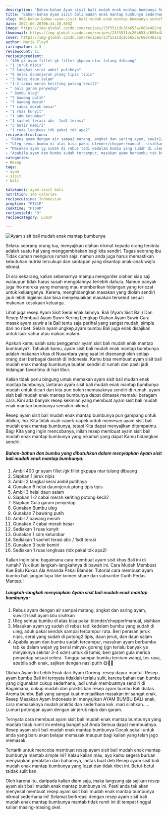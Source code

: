 ```yaml
---
description: "Bahan-bahan Ayam sisit bali mudah enak mantap bumbunya Sederhana Untuk Jualan"
title: "Bahan-bahan Ayam sisit bali mudah enak mantap bumbunya Sederhana Untuk Jualan"
slug: 908-bahan-bahan-ayam-sisit-bali-mudah-enak-mantap-bumbunya-sederhana-untuk-jualan
date: 2021-06-20T06:34:20.505Z
image: https://img-global.cpcdn.com/recipes/23f5511dc26b653a/680x482cq70/ayam-sisit-bali-mudah-enak-mantap-bumbunya-foto-resep-utama.jpg
thumbnail: https://img-global.cpcdn.com/recipes/23f5511dc26b653a/680x482cq70/ayam-sisit-bali-mudah-enak-mantap-bumbunya-foto-resep-utama.jpg
cover: https://img-global.cpcdn.com/recipes/23f5511dc26b653a/680x482cq70/ayam-sisit-bali-mudah-enak-mantap-bumbunya-foto-resep-utama.jpg
author: Marie Floyd
ratingvalue: 4.3
reviewcount: 11
recipeingredient:
- "400 gr ayam fillet gk fillet gkpapa ntar tulang dibuang"
- "1 jeruk nipis"
- "2 tangkai serai ambil putihnya"
- "6 helai daunnjeruk ptong tipis tipis"
- "3 helai daun salam"
- "1-2 cabai merah keriting potong kecil2"
- " Gula garam penyedap"
- " Bumbu uleg"
- "7 bawang putih"
- "7 bawang merah"
- "7 cabai merah besar"
- "1 ruas kunyit"
- "1 sdm ketumbar"
- "1 sachet terasi abc  1sdt terasi"
- "3 butir kemiri"
- "1 ruas lengkuas tdk pakai tdk apa2"
recipeinstructions:
- "Rebus ayam dengan air sampai matang, angkat dan saring ayam, suwir2/sisit ayam lalu sisihkan"
- "Uleg semua bumbu di atas bisa pakai blender/chopper/manual, sisihkan"
- "Masukan ayam yg sudah di rebus tadi kedalam bumbu yang sudah di uleg, aduk pakai sendok sampai tercampur rata. Beri perasan jeruk nipis, serai yang sudah di potong2 tipis, daun jeruk, dan daun salam"
- "Apabila ayam dan bumbu sudah tercampur, masukan ayam berbumbu tsb ke dalam wajan yg berisi minyak goreng (jgn terlalu banyak ya minyaknya sekitar 3-4 sdm) untuk di tumis, beri garam gula merica penyedap sesuai selera. Tunggu sampai bumbu tercium wangi, tes rasa, apabila sdh enak, sajikan dengan nasi putih 😋💪🏻"
categories:
- Resep
tags:
- ayam
- sisit
- bali

katakunci: ayam sisit bali 
nutrition: 145 calories
recipecuisine: Indonesian
preptime: "PT31M"
cooktime: "PT34M"
recipeyield: "3"
recipecategory: Lunch

---
```



![Ayam sisit bali mudah enak mantap bumbunya](https://img-global.cpcdn.com/recipes/23f5511dc26b653a/680x482cq70/ayam-sisit-bali-mudah-enak-mantap-bumbunya-foto-resep-utama.jpg)

Selaku seorang orang tua, menyajikan olahan nikmat kepada orang tercinta adalah suatu hal yang menggembirakan bagi kita sendiri. Tugas seorang ibu Tidak cuman mengurus rumah saja, namun anda juga harus memastikan kebutuhan nutrisi tercukupi dan santapan yang disantap anak-anak wajib nikmat.

Di era  sekarang, kalian sebenarnya mampu mengorder olahan siap saji walaupun tidak harus susah mengolahnya terlebih dahulu. Namun banyak juga lho mereka yang memang mau memberikan hidangan yang terlezat untuk keluarganya. Karena, menghidangkan masakan yang diolah sendiri jauh lebih higienis dan bisa menyesuaikan masakan tersebut sesuai makanan kesukaan keluarga. 

Lihat juga resep Ayam Sisit Serai enak lainnya. Bali (Ayam Sisit Bali) Dan Resep Membuat Ayam Suwir Kering Lengkap Olahan Ayam Suwir Cara masak ayam suwir a la Bali tentu saja perihal yang sangat mudah, simple dan no ribet. Selain ayam ungkep,ayam bumbu Bali juga enak disajikan untuk lauk sahur atau makan malam.

Apakah kamu salah satu penggemar ayam sisit bali mudah enak mantap bumbunya?. Tahukah kamu, ayam sisit bali mudah enak mantap bumbunya adalah makanan khas di Nusantara yang saat ini disenangi oleh setiap orang dari berbagai daerah di Indonesia. Kamu bisa membuat ayam sisit bali mudah enak mantap bumbunya buatan sendiri di rumah dan pasti jadi hidangan favoritmu di hari libur.

Kalian tidak perlu bingung untuk memakan ayam sisit bali mudah enak mantap bumbunya, lantaran ayam sisit bali mudah enak mantap bumbunya mudah untuk dicari dan kita pun boleh memasaknya sendiri di rumah. ayam sisit bali mudah enak mantap bumbunya dapat dimasak memalui beragam cara. Kini ada banyak resep kekinian yang membuat ayam sisit bali mudah enak mantap bumbunya semakin nikmat.

Resep ayam sisit bali mudah enak mantap bumbunya pun gampang untuk dibikin, lho. Kita tidak usah capek-capek untuk memesan ayam sisit bali mudah enak mantap bumbunya, tetapi Kita dapat menyajikan ditempatmu. Bagi Kita yang ingin mencobanya, inilah resep membuat ayam sisit bali mudah enak mantap bumbunya yang nikamat yang dapat Kamu hidangkan sendiri.

<!--inarticleads1-->

##### Bahan-bahan dan bumbu yang dibutuhkan dalam menyiapkan Ayam sisit bali mudah enak mantap bumbunya:

1. Ambil 400 gr ayam fillet /gk fillet gkpapa ntar tulang dibuang
1. Siapkan 1 jeruk nipis
1. Ambil 2 tangkai serai ambil putihnya
1. Gunakan 6 helai daunnjeruk ptong tipis tipis
1. Ambil 3 helai daun salam
1. Siapkan 1-2 cabai merah keriting potong kecil2
1. Siapkan  Gula garam penyedap
1. Gunakan  Bumbu uleg
1. Gunakan 7 bawang putih
1. Ambil 7 bawang merah
1. Gunakan 7 cabai merah besar
1. Sediakan 1 ruas kunyit
1. Gunakan 1 sdm ketumbar
1. Sediakan 1 sachet terasi abc / 1sdt terasi
1. Gunakan 3 butir kemiri
1. Sediakan 1 ruas lengkuas (tdk pakai tdk apa2)


Kalian ingin tahu bagaimana cara membuat ayam sisit khas Bali ini di rumah? Yuk ikuti langkah-langkahnya di bawah ini. Cara Mudah Membuat Kue Bolu Kukus Ala Amanda Pakai Blander. Tutorial cara membuat ayam bumbu bali,jangan lupa like komen share dan subscribe Gurih Pedas Mantap.! 

<!--inarticleads2-->

##### Langkah-langkah menyiapkan Ayam sisit bali mudah enak mantap bumbunya:

1. Rebus ayam dengan air sampai matang, angkat dan saring ayam, suwir2/sisit ayam lalu sisihkan
1. Uleg semua bumbu di atas bisa pakai blender/chopper/manual, sisihkan
1. Masukan ayam yg sudah di rebus tadi kedalam bumbu yang sudah di uleg, aduk pakai sendok sampai tercampur rata. Beri perasan jeruk nipis, serai yang sudah di potong2 tipis, daun jeruk, dan daun salam
1. Apabila ayam dan bumbu sudah tercampur, masukan ayam berbumbu tsb ke dalam wajan yg berisi minyak goreng (jgn terlalu banyak ya minyaknya sekitar 3-4 sdm) untuk di tumis, beri garam gula merica penyedap sesuai selera. Tunggu sampai bumbu tercium wangi, tes rasa, apabila sdh enak, sajikan dengan nasi putih 😋💪🏻


Olahan Ayam Ini Lebih Enak dari Ayam Goreng. resep dapur mantul. Resep ayam bumbu Bali ini ternyata tidaklah terlalu sulit, karena bahan dan bumbu yang digunakan cukup sederhana, jadi untuk membuatnya sendiri di Bagaimana, cukup mudah dan praktis kan resep ayam bumbu Bali diatas. Aroma bumbu Bali yang sangat kuat menjadikan masakan ini sangat enak. Resep Masakan Ayam Indonesia ini menyajikan AYAM BUMBU BALI enak, cara memasaknya mudah praktis dan sederhana kok. mari silahkan….. Lumuri potongan ayam dengan air jeruk nipis dan garam. 

Ternyata cara membuat ayam sisit bali mudah enak mantap bumbunya yang mantab tidak rumit ini enteng banget ya! Anda Semua dapat membuatnya. Resep ayam sisit bali mudah enak mantap bumbunya Cocok sekali untuk anda yang baru akan belajar memasak maupun bagi kalian yang telah jago memasak.

Tertarik untuk mencoba membuat resep ayam sisit bali mudah enak mantap bumbunya mantab simple ini? Kalau kalian mau, ayo kamu segera buruan menyiapkan peralatan dan bahannya, lantas buat deh Resep ayam sisit bali mudah enak mantap bumbunya yang lezat dan tidak ribet ini. Betul-betul taidak sulit kan. 

Oleh karena itu, daripada kalian diam saja, maka langsung aja sajikan resep ayam sisit bali mudah enak mantap bumbunya ini. Pasti anda tak akan menyesal membuat resep ayam sisit bali mudah enak mantap bumbunya nikmat sederhana ini! Selamat berkreasi dengan resep ayam sisit bali mudah enak mantap bumbunya mantab tidak rumit ini di tempat tinggal kalian masing-masing,oke!.

